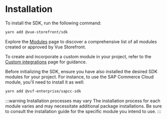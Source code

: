 # Installation

To install the SDK, run the following command:

```bash
yarn add @vue-storefront/sdk
```

Explore the [Modules](../modules/index.md) page to discover a comprehensive list of all modules created or approved by Vue Storefront.

To create and incorporate a custom module in your project, refer to the [Custom integrations](./custom-integrations/) page for guidance.

Before initializing the SDK, ensure you have also installed the desired SDK modules for your project. For instance, to use the SAP Commerce Cloud module, you'll need to install it as well:

```bash
yarn add @vsf-enterprise/sapcc-sdk
```

:::warning Installation processes may vary
The installation process for each module varies and may necessitate additional package installations. Be sure to consult the installation guide for the specific module you intend to use.
:::